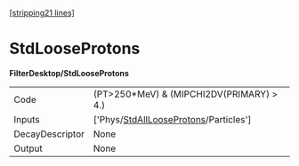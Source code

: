 [\[stripping21 lines\]](../stripping21-index.md)

# StdLooseProtons

**FilterDesktop/StdLooseProtons**

|                 |                                                                                                 |
|-----------------|-------------------------------------------------------------------------------------------------|
| Code            | (PT\>250\*MeV) & (MIPCHI2DV(PRIMARY) \> 4.)                                                     |
| Inputs          | \['Phys/[StdAllLooseProtons](../commonparticles/stripping21-stdalllooseprotons.md)/Particles'\] |
| DecayDescriptor | None                                                                                            |
| Output          | None                                                                                            |

